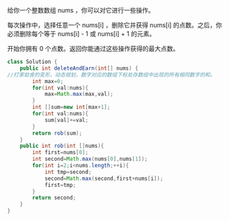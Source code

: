给你一个整数数组 nums ，你可以对它进行一些操作。

每次操作中，选择任意一个 nums[i] ，删除它并获得 nums[i] 的点数。之后，你必须删除每个等于 nums[i] - 1 或 nums[i] + 1 的元素。

开始你拥有 0 个点数。返回你能通过这些操作获得的最大点数。
```java
class Solution {
    public int deleteAndEarn(int[] nums) {
//打家劫舍的变形，动态规划，数字对应的数组下标处存数组中出现的所有相同数字的和。
        int max=0;
        for(int val:nums){
            max=Math.max(max,val);
        }
        int []sum=new int[max+1];
        for(int val:nums){
            sum[val]+=val;
        }
        return rob(sum);
    }
    public int rob(int []nums){
        int first=nums[0];
        int second=Math.max(nums[0],nums[1]);
        for(int i=2;i<nums.length;++i){
            int tmp=second;
            second=Math.max(second,first+nums[i]);
            first=tmp;
        }
        return second;
    }
}
```
